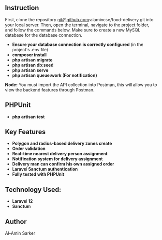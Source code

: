 ## Instruction
First, clone the repository git@github.com:alamincse/food-delivery.git into your local server. Then, open the terminal, navigate to the project folder, and follow the commands below. Make sure to create a new MySQL database for the database connection.

- **Ensure your database connection is correctly configured** (in the project's .env file)
- **composer install**
- **php artisan migrate**
- **php artisan db:seed**
- **php artisan serve**
- **php artisan queue:work (For notification)**

**Node:** You must import the API collection into Postman, this will allow you to view the backend features through Postman.

## PHPUnit

- **php artisan test** 


## Key Features

- **Polygon and radius-based delivery zones create**
- **Order validation**
- **Real-time nearest delivery person assignment**
- **Notification system for delivery assignment**
- **Delivery man can confirm his own assigned order**
- **Laravel Sanctum authentication**
- **Fully tested with PHPUnit**

## Technology Used:
- **Laravel 12**
- **Sanctum**

## Author

Al-Amin Sarker
